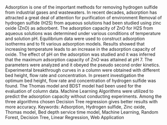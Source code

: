Adsorption is one of the important methods for removing hydrogen sulfide from industrial gases and wastewaters.
In recent decades, adsorption has attracted a great deal of attention for purification of environment
Removal of hydrogen sulfide (H2S) from aqueous solutions had been studied using zinc oxide (ZnO) as adsorbent.
The adsorption capacity of ZnO for H2S from aqueous solutions was determined under various conditions of temperature and solution pH.
Equilibrium data were used to construct adsorption isotherms and to fit various adsorption models. 
Results showed that increasing temperature leads to an increase in the adsorption capacity of oxide. 
The effect of pH on the adsorption was studied and it was inferred that the maximum adsorption capacity of ZnO was attained at pH 7.
The parameters were analyzed and it obeyed the pseudo second order kinetics. Experimental breakthrough curves in a column were obtained with different bed height, flow rate and concentration.
In present investigation the optimum bed height, flow rate and concentration of hydrogen sulfide was found. The Thomas model and BDST model had been used for the evaluation of column data.
Machine Learning Algorithms were utilized to predict the adsorption capacity without conducting experiments.
Among the three algorithms chosen Decision Tree regression gives better results with more accuracy.
Keywords: Adsorption, Hydrogen sulfide, Zinc oxide, Thomas model, Bed depth service time model, Machine Learning, Random Forest, Decision Tree, Linear Regression, Web Application          
